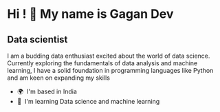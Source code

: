 Hi ! 👋
     My name is Gagan Dev
=================================================================================================================================

Data scientist
--------------

I am a budding data enthusiast excited about the world of data science. Currently exploring the fundamentals of data analysis and machine learning, I have a solid foundation in programming languages like Python and am keen on expanding my skills

* 🌍  I'm based in India
* 🧠  I'm learning Data science and machine learning
